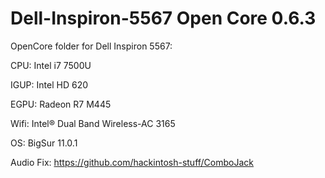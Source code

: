 # Dell-Inspiron-5567 Open Core 0.6.3


OpenCore folder for Dell Inspiron 5567:

CPU: Intel i7 7500U

IGUP: Intel HD 620

EGPU: Radeon R7 M445

Wifi: Intel® Dual Band Wireless-AC 3165 

OS: BigSur 11.0.1






Audio Fix: https://github.com/hackintosh-stuff/ComboJack

